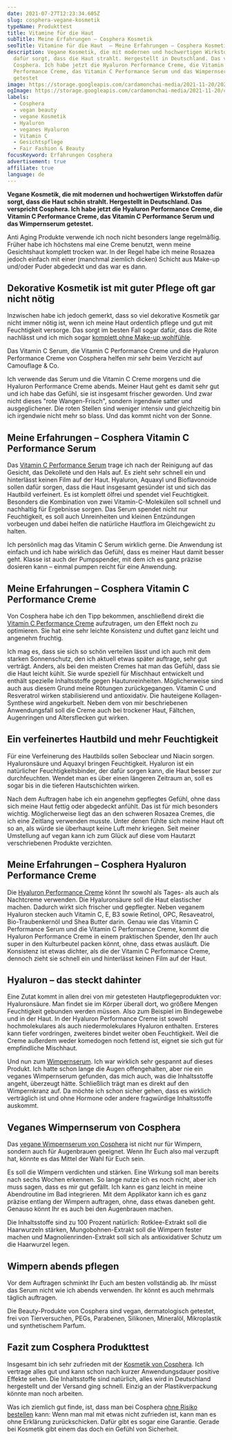 ```yaml
---
date: 2021-07-27T12:23:34.605Z
slug: cosphera-vegane-kosmetik
typeName: Produkttest
title: Vitamine für die Haut
subTitle: Meine Erfahrungen – Cosphera Kosmetik
seoTitle: Vitamine für die Haut  – Meine Erfahrungen – Cosphera Kosmetik
description: Vegane Kosmetik, die mit modernen und hochwertigen Wirkstoffen
  dafür sorgt, dass die Haut strahlt. Hergestellt in Deutschland. Das verspricht
  Cosphera. Ich habe jetzt die Hyaluron Performance Creme, die Vitamin C
  Performance Creme, das Vitamin C Performance Serum und das Wimpernserum
  getestet
image: https://storage.googleapis.com/cardamonchai-media/2021-11-20/2021-07-27-cosphera-38-jpg-imagine-c8c8c8_91899a_1024_768/640.webp
ogImage: https://storage.googleapis.com/cardamonchai-media/2021-11-20/cosphera-fb-jpg-imagine-886858_917762_1200_628/640.webp
labels:
  - Cosphera
  - vegan beauty
  - vegane Kosmetik
  - Hyaluron
  - veganes Hyaluron
  - Vitamin C
  - Gesichtspflege
  - Fair Fashion & Beauty
focusKeyword: Erfahrungen Cosphera
advertisement: true
affiliate: true
language: de
---
```


**Vegane Kosmetik, die mit modernen und hochwertigen Wirkstoffen dafür sorgt, dass die Haut schön strahlt. Hergestellt in Deutschland. Das verspricht Cosphera. Ich habe jetzt die Hyaluron Performance Creme, die Vitamin C Performance Creme, das Vitamin C Performance Serum und das Wimpernserum getestet.**

Anti Aging Produkte verwende ich noch nicht besonders lange regelmäßig. Früher habe ich höchstens mal eine Creme benutzt, wenn meine Gesichtshaut komplett trocken war. In der Regel habe ich meine Rosazea jedoch einfach mit einer (manchmal ziemlich dicken) Schicht aus Make-up und/oder Puder abgedeckt und das war es dann.

## Dekorative Kosmetik ist mit guter Pflege oft gar nicht nötig

Inzwischen habe ich jedoch gemerkt, dass so viel dekorative Kosmetik gar nicht immer nötig ist, wenn ich meine Haut ordentlich pflege und gut mit Feuchtigkeit versorge. Das sorgt im besten Fall sogar dafür, dass die Röte nachlässt und ich mich sogar [komplett ohne Make-up wohlfühle](/2018/07/make-up-fasten/).

Das Vitamin C Serum, die Vitamin C Performance Creme und die Hyaluron Performance Creme von Cosphera helfen mir sehr beim Verzicht auf Camouflage & Co.

Ich verwende das Serum und die Vitamin C Creme morgens und die Hyaluron Performance Creme abends. Meiner Haut geht es damit sehr gut und ich habe das Gefühl, sie ist insgesamt frischer geworden. Und zwar nicht dieses "rote Wangen-Frisch", sondern irgendwie satter und ausgeglichener. Die roten Stellen sind weniger intensiv und gleichzeitig bin ich irgendwie nicht mehr so blass. Und das kommt nicht von der Sonne.

## Meine Erfahrungen – Cosphera Vitamin C Performance Serum

Das [Vitamin C Performance Serum](https://t.adcell.com/p/click?promoId=243730&slotId=80259&param0=https%3A%2F%2Fcosphera.net%2Fproduct%2Fvitamin-c-serum%2F) trage ich nach der Reinigung auf das Gesicht, das Dekolleté und den Hals auf. Es zieht sehr schnell ein und hinterlässt keinen Film auf der Haut. Hyaluron, Aquaxyl und Bioflavonoide sollen dafür sorgen, dass die Haut insgesamt gesünder ist und sich das Hautbild verfeinert. Es ist komplett ölfrei und spendet viel Feuchtigkeit. Besonders die Kombination von zwei Vitamin-C-Molekülen soll schnell und nachhaltig für Ergebnisse sorgen. Das Serum spendet nicht nur Feuchtigkeit, es soll auch Unreinheiten und kleinen Entzündungen vorbeugen und dabei helfen die natürliche Hautflora im Gleichgewicht zu halten.

Ich persönlich mag das Vitamin C Serum wirklich gerne. Die Anwendung ist einfach und ich habe wirklich das Gefühl, dass es meiner Haut damit besser geht. Klasse ist auch der Pumpspender, mit dem ich es ganz präzise dosieren kann – einmal pumpen reicht für eine Anwendung.

## Meine Erfahrungen – Cosphera Vitamin C Performance Creme

Von Cosphera habe ich den Tipp bekommen, anschließend direkt die [Vitamin C Performance Creme](https://t.adcell.com/p/click?promoId=243730&slotId=80259&param0=https%3A%2F%2Fcosphera.net%2Fproduct%2Fvitamin-c-creme%2F) aufzutragen, um den Effekt noch zu optimieren. Sie hat eine sehr leichte Konsistenz und duftet ganz leicht und angenehm fruchtig.

Ich mag es, dass sie sich so schön verteilen lässt und ich auch mit dem starken Sonnenschutz, den ich aktuell etwas später auftrage, sehr gut verträgt. Anders, als bei den meisten Cremes hat man das Gefühl, dass sie die Haut leicht kühlt. Sie wurde speziell für Mischhaut entwickelt und enthält spezielle Inhaltsstoffe gegen Hautunreinheiten. Möglicherweise sind auch aus diesem Grund meine Rötungen zurückgegangen. Vitamin C und Resveratrol wirken stabilisierend und antioxidativ. Die hauteigene Kollagen-Synthese wird angekurbelt. Neben dem von mir beschriebenen  Anwendungsfall soll die Creme auch bei trockener Haut, Fältchen, Augenringen und Altersflecken gut wirken.

## Ein verfeinertes Hautbild und mehr Feuchtigkeit

Für eine Verfeinerung des Hautbilds sollen Seboclear und Niacin sorgen. Hyaluronsäure und Aquaxyl bringen Feuchtigkeit. Hyaluron ist ein natürlicher Feuchtigkeitsbinder, der dafür sorgen kann, die Haut besser zur durchfeuchten. Wendet man es über einen längeren Zeitraum an, soll es sogar bis in die tieferen Hautschichten wirken.

Nach dem Auftragen habe ich ein angenehm gepflegtes Gefühl, ohne dass sich meine Haut fettig oder abgedeckt anfühlt. Das ist für mich besonders wichtig. Möglicherweise liegt das an den schweren Rosazea Cremes, die ich eine Zeitlang verwenden musste. Unter denen fühlte sich meine Haut oft so an, als würde sie überhaupt keine Luft mehr kriegen. Seit meiner Umstellung auf vegan kann ich zum Glück auf diese vom Hautarzt verschriebenen Produkte verzichten.

## Meine Erfahrungen – Cosphera Hyaluron Performance Creme

Die [Hyaluron Performance Creme](https://t.adcell.com/p/click?promoId=243730&slotId=80259&param0=https%3A%2F%2Fcosphera.net%2Fproduct%2Fhyaluron-creme%2F) könnt Ihr sowohl als Tages- als auch als Nachtcreme verwenden. Die Hyaluronsäure soll die Haut elastischer machen. Dadurch wirkt sich frischer und gepflegter. Neben veganem Hyaluron stecken auch Vitamin C, E, B3 sowie Retinol, OPC, Resaveatrol, Bio-Traubenkernöl und Shea Butter darin. Genau wie das Vitamin C Performance Serum und die Vitamin C Performance Creme, kommt die Hyaluron Performance Creme in einem praktischen Spender, den Ihr auch super in den Kulturbeutel packen könnt, ohne, dass etwas ausläuft. Die Konsistenz ist etwas dichter, als die der Vitamin C Performance Creme, dennoch zieht sie schnell ein und hinterlässt keinen Film auf der Haut. 

<Gallery name="cosphera-1" />

## Hyaluron – das steckt dahinter

Eine Zutat kommt in allen drei von mir getesteten Hautpflegeprodukten vor: Hyaluronsäure. Man findet sie im Körper überall dort, wo größere Mengen Feuchtigkeit gebunden werden müssen. Also zum Beispiel im Bindegewebe und in der Haut. In der Hyaluron Performance Creme ist sowohl hochmolekulares als auch niedermolekulares Hyaluron enthalten. Ersteres kann tiefer vordringen, zweiteres bindet weiter oben Feuchtigkeit. Weil die Creme außerdem weder komedogen noch fettend ist,  eignet sie sich gut für empfindliche Mischhaut.

Und nun zum [Wimpernserum](https://t.adcell.com/p/click?promoId=243730&slotId=80259&param0=https%3A%2F%2Fcosphera.net%2Fproduct%2Fwimpernserum%2F). Ich war wirklich sehr gespannt auf dieses Produkt. Ich hatte schon lange die Augen offengehalten, aber nie ein veganes Wimpernserum gefunden, das mich auch, was die Inhaltsstoffe angeht, überzeugt hätte. Schließlich trägt man es direkt auf den Wimpernkranz auf. Da möchte ich schon sicher gehen, dass es wirklich verträglich ist und ohne Hormone oder andere fragwürdige Inhaltsstoffe auskommt.

## Veganes Wimpernserum von Cosphera

Das [vegane Wimpernserum von Cosphera](https://t.adcell.com/p/click?promoId=243730&slotId=80259&param0=https%3A%2F%2Fcosphera.net%2Fproduct%2Fwimpernserum%2F) ist nicht nur für Wimpern, sondern auch für Augenbrauen geeignet. Wenn Ihr Euch also mal verzupft hat, könnte es das Mittel der Wahl für Euch sein. 

Es soll die Wimpern verdichten und stärken. Eine Wirkung soll man bereits nach sechs Wochen erkennen. So lange nutze ich es noch nicht, aber ich muss sagen, dass es mir gut gefällt. Ich kann es ganz leicht in meine Abendroutine im Bad integrieren. Mit dem Applikator kann ich es ganz präzise entlang der Wimpern auftragen, ohne, dass etwas daneben geht. Genauso könnt Ihr es auch bei den Augenbrauen machen. 

Die Inhaltsstoffe sind zu 100 Prozent natürlich: Rotklee-Extrakt soll die Haarwurzeln stärken, Mungobohnen-Extrakt soll die Wimpern fester machen und Magnolienrinden-Extrakt soll sich als antioxidativer Schutz um die Haarwurzel legen.

## Wimpern abends pflegen

Vor dem Auftragen schminkt Ihr Euch am besten vollständig ab. Ihr müsst das Serum nicht wie ich abends verwenden. Ihr könnt es auch mehrmals täglich auftragen.

Die Beauty-Produkte von Cosphera sind vegan, dermatologisch getestet, frei von Tierversuchen, PEGs, Parabenen, Silikonen, Mineralöl, Mikroplastik und synthetischem Parfum.

## Fazit zum Cosphera Produkttest

Insgesamt bin ich sehr zufrieden mit der [Kosmetik von Cosphera](https://t.adcell.com/p/click?promoId=243730&slotId=80259&param0=https%3A%2F%2Fcosphera.net%2F). Ich vertrage alles gut und kann schon nach kurzer Anwendungsdauer positive Effekte sehen. Die Inhaltsstoffe sind natürlich, alles wird in Deutschland hergestellt und der Versand ging schnell. Einzig an der Plastikverpackung könnte man noch arbeiten.

Was ich ziemlich gut finde, ist, dass man bei Cosphera [ohne Risiko bestellen](https://t.adcell.com/p/click?promoId=243730&slotId=80259&param0=https%3A%2F%2Fcosphera.net%2F) kann: Wenn man mal mit etwas nicht zufrieden ist, kann man es ohne Erklärung zurückschicken. Dafür gibt es sogar eine Garantie. Gerade bei Kosmetik gibt einem das doch ein Gefühl von Sicherheit.


<Gallery name="cosphera-2" />



